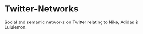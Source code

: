 # Twitter-Networks
Social and semantic networks on Twitter relating to Nike, Adidas &amp; Lululemon.
